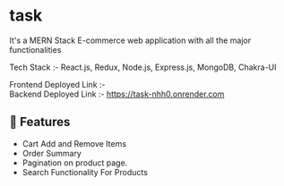 # task

It's a MERN Stack E-commerce web application with all the major functionalities

Tech Stack :- React.js, Redux, Node.js, Express.js, MongoDB, Chakra-UI

Frontend Deployed Link :- 
<br/>
Backend Deployed Link :- https://task-nhh0.onrender.com


## 🚀 Features
- Cart Add and Remove Items 
- Order Summary
- Pagination on product page.
- Search Functionality For Products

<br/>
